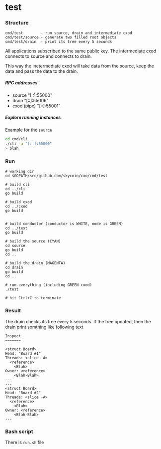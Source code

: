 test
====

### Structure

```
cmd/test        - run source, drain and intermediate cxod
cmd/test/source - generate two filled root objects
cmd/test/drain  - print its tree every 5 seconds
```

All applications subscribed to the same public key. The intermediate cxod
connects to source and connects to drain.

This way the inetermediate cxod will take data from the source,
keep the data and pass the data to the drain.

##### RPC addresses

+ source "[::]:55000"
+ drain "[::]:55006"
+ cxod (pipe) "[::]:55001"

##### Explore running instances

Example for the `source`

```bash
cd cmd/cli
./cli -a "[::]:55000"
> blah
```

### Run

```
# working dir
cd $GOPATH/src/github.com/skycoin/cxo/cmd/test

# build cli
cd ../cli
go build

# build cxod
cd ../cxod
go build


# build conductor (conductor is WHITE, node is GREEN)
cd ../test
go build

# build the source (CYAN)
cd source
go build
cd ..

# build the drain (MAGENTA)
cd drain
go build
cd ..

# run everything (including GREEN cxod)
./test

# hit Ctrl+C to terminate
```

### Result

The drain checks its tree every 5 seconds. If the tree updated, then the drain
print somthing like following text

```
Inspect
=======
---
<struct Board>
Head: "Board #1"
Threads: <slice -A>
  <reference>
    <Blah>
Owner: <reference>
    <Blah-Blah>
---
---
<struct Board>
Head: "Board #2"
Threads: <slice -A>
  <reference>
    <Blah>
Owner: <reference>
    <Blah-Blah>
---
```

### Bash script

There is `run.sh` file

